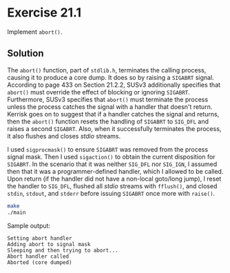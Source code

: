 # Exercise 21.1

Implement `abort()`.

## Solution

The `abort()` function, part of `stdlib.h`, terminates the calling process, causing it to produce
a core dump. It does so by raising a `SIGABRT` signal. According to page 433 on Section 21.2.2,
SUSv3 additionally specifies that `abort()` must override the effect of blocking or ignoring `SIGABRT`.
Furthermore, SUSv3 specifies that `abort()` must terminate the process unless the process catches the
signal with a handler that doesn't return. Kerrisk goes on to suggest that if a handler catches the
signal and returns, then the `abort()` function resets the handling of `SIGABRT` to `SIG_DFL`
and raises a second `SIGABRT`. Also, when it successfully terminates the process, it also flushes
and closes *stdio* streams.

I used `sigprocmask()` to ensure `SIGABRT` was removed from the process signal mask. Then I used
`sigaction()` to obtain the current disposition for `SIGABRT`. In the scenario that it was neither
`SIG_DFL` nor `SIG_IGN`, I assumed then that it was a programmer-defined handler, which I allowed
to be called. Upon return (if the handler did not have a non-local goto/long jump), I reset the
handler to `SIG_DFL`, flushed all *stdio* streams with `fflush()`, and closed `stdin`, `stdout`,
and `stderr` before issuing `SIGABRT` once more with `raise()`.

```bash
make
./main
```

Sample output:

```
Setting abort handler
Adding abort to signal mask
Sleeping and then trying to abort...
Abort handler called
Aborted (core dumped)
```
